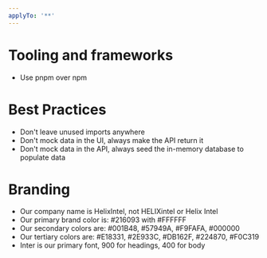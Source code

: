 ```yaml
---
applyTo: '**'
---
```


# Tooling and frameworks

- Use pnpm over npm

# Best Practices

- Don't leave unused imports anywhere
- Don't mock data in the UI, always make the API return it
- Don't mock data in the API, always seed the in-memory database to populate data

# Branding

- Our company name is HelixIntel, not HELIXintel or Helix Intel
- Our primary brand color is: #216093 with #FFFFFF
- Our secondary colors are: #001B48, #57949A, #F9FAFA, #000000
- Our tertiary colors are: #E18331, #2E933C, #DB162F, #224870, #F0C319
- Inter is our primary font, 900 for headings, 400 for body
